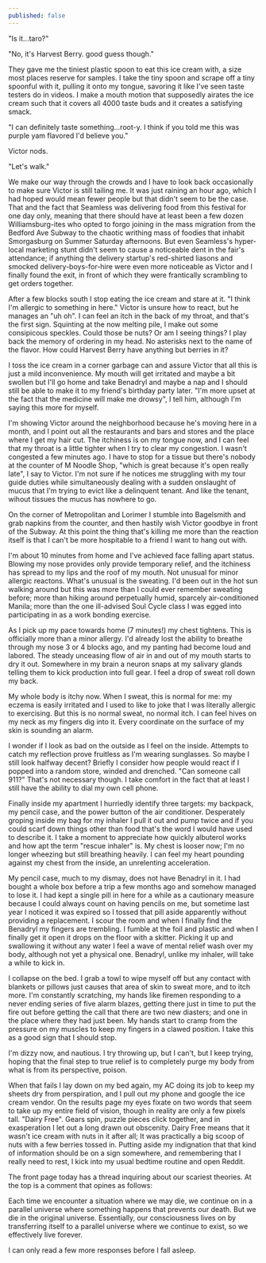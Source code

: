 ```yaml
---
published: false
---
```


"Is it...taro?"

"No, it's Harvest Berry. good guess though."

They gave me the tiniest plastic spoon to eat this ice cream with, a size most places reserve for samples. I take the tiny spoon and scrape off a tiny spoonful with it, pulling it onto my tongue, savoring it like I've seen taste testers do in videos. I make a mouth motion that supposedly airates the ice cream such that it covers all 4000 taste buds and it creates a satisfying smack.

"I can definitely taste something...root-y. I think if you told me this was purple yam flavored I'd believe you."

Victor nods.

"Let's walk."

We make our way through the crowds and I have to look back occasionally to make sure Victor is still tailing me. It was just raining an hour ago, which I had hoped would mean fewer people but that didn't seem to be the case. That and the fact that Seamless was delivering food from this festival for one day only, meaning that there should have at least been a few dozen Williamsburg-ites who opted to forgo joining in the mass migration from the Bedford Ave Subway to the chaotic writhing mass of foodies that inhabit Smorgasburg on Summer Saturday afternoons. But even Seamless's hyper-local marketing stunt didn't seem to cause a noticeable dent in the fair's attendance; if anything the delivery startup's red-shirted liasons and smocked delivery-boys-for-hire were even more noticeable as Victor and I finally found the exit, in front of which they were frantically scrambling to get orders together.

After a few blocks south I stop eating the ice cream and stare at it. "I think I'm allergic to something in here." Victor is unsure how to react, but he manages an "uh oh". I can feel an itch in the back of my throat, and that's the first sign. Squinting at the now melting pile, I make out some consipicous speckles. Could those be nuts? Or am I seeing things? I play back the memory of ordering in my head. No asterisks next to the name of the flavor. How could Harvest Berry have anything but berries in it?

I toss the ice cream in a corner garbage can and assure Victor that all this is just a mild inconvenience. My mouth will get irritated and maybe a bit swollen but I'll go home and take Benadryl and maybe a nap and I should still be able to make it to my friend's birthday party later. "I'm more upset at the fact that the medicine will make me drowsy", I tell him, although I'm saying this more for myself.

I'm showing Victor around the neighborhood because he's moving here in a month, and I point out all the restaurants and bars and stores and the place where I get my hair cut. The itchiness is on my tongue now, and I can feel that my throat is a little tighter when I try to clear my congestion. I wasn't congested a few minutes ago. I have to stop for a tissue but there's nobody at the counter of M Noodle Shop, "which is great because it's open really late", I say to Victor. I'm not sure if he notices me struggling with my tour guide duties while simultaneously dealing with a sudden onslaught of mucus that I'm trying to evict like a delinquent tenant. And like the tenant, wihout tissues the mucus has nowhere to go.

On the corner of Metropolitan and Lorimer I stumble into Bagelsmith and grab napkins from the counter, and then hastily wish Victor goodbye in front of the Subway. At this point the thing that's killing me more than the reaction itself is that I can't be more hospitable to a friend I want to hang out with. 

I'm about 10 minutes from home and I've achieved face falling apart status. Blowing my nose provides only provide temporary relief, and the itchiness has spread to my lips and the roof of my mouth. Not unusual for minor allergic reactons. What's unusual is the sweating. I'd been out in the hot sun walking around but this was more than I could ever remember sweating before; more than hiking around perpetually humid, sparcely air-conditioned Manila; more than the one ill-advised Soul Cycle class I was egged into participating in as a work bonding exercise.

As I pick up my pace towards home (7 minutes!) my chest tightens. This is officially more than a minor allergy. I'd already lost the ability to breathe through my nose 3 or 4 blocks ago, and my panting had become loud and labored. The steady unceasing flow of air in and out of my mouth starts to dry it out. Somewhere in my brain a neuron snaps at my salivary glands telling them to kick production into full gear. I feel a drop of sweat roll down my back.

My whole body is itchy now. When I sweat, this is normal for me: my eczema is easily irritated and I used to like to joke that I was literally allergic to exercising. But this is no normal sweat, no normal itch. I can feel hives on my neck as my fingers dig into it. Every coordinate on the surface of my skin is sounding an alarm.

I wonder if I look as bad on the outside as I feel on the inside. Attempts to catch my reflection prove fruitless as I'm wearing sunglasses. So maybe I still look halfway decent? Briefly I consider how people would react if I popped into a random store, winded and drenched. "Can someone call 911?" That's not necessary though. I take comfort in the fact that at least I still have the ability to dial my own cell phone.

Finally inside my apartment I hurriedly identify three targets: my backpack, my pencil case, and the power button of the air conditioner. Desperately groping inside my bag for my inhaler I pull it out and pump twice and if you could scarf down things other than food that's the word I would have used to describe it. I take a moment to appreciate how quickly albuterol works and how apt the term "rescue inhaler" is. My chest is looser now; I'm no longer wheezing but still breathing heavily. I can feel my heart pounding against my chest from the inside, an unrelenting acceleration.

My pencil case, much to my dismay, does not have Benadryl in it. I had bought a whole box before a trip a few months ago and somehow managed to lose it. I had kept a single pill in here for a while as a cautionary measure because I could always count on having pencils on me, but sometime last year I noticed it was expired so I tossed that pill aside apparently without providing a replacement. I scour the room and when I finally find the Benadryl my fingers are trembling. I fumble at the foil and plastic and when I finally get it open it drops on the floor with a skitter. Picking it up and swallowing it without any water I feel a wave of mental relief wash over my body, although not yet a physical one. Benadryl, unlike my inhaler, will take a while to kick in.

I collapse on the bed. I grab a towl to wipe myself off but any contact with blankets or pillows just causes that area of skin to sweat more, and to itch more. I'm constantly scratching, my hands like firemen responding to a never ending series of five alarm blazes, getting there just in time to put the fire out before getting the call that there are two new diasters; and one in the place where they had just been. My hands start to cramp from the pressure on my muscles to keep my fingers in a clawed position. I take this as a good sign that I should stop.

I'm dizzy now, and nautious. I try throwing up, but I can't, but I keep trying, hoping that the final step to true relief is to completely purge my body from what is from its perspective, poison.

When that fails I lay down on my bed again, my AC doing its job to keep my sheets dry from perspiration, and I pull out my phone and google the ice cream vendor. On the results page my eyes fixate on two words that seem to take up my entire field of vision, though in reality are only a few pixels tall. "Dairy Free". Gears spin,  puzzle pieces click together, and in exasperation I let out a long drawn out obscenity. Dairy Free means that it wasn't ice cream with nuts in it after all; It was practically a big scoop of nuts with a few berries tossed in. Putting aside my indignation that that kind of information should be on a sign somewhere, and remembering that I really need to rest, I kick into my usual bedtime routine and open Reddit.

The front page today has a thread inquiring about our scariest theories. At the top is a comment that opines as follows: 

Each time we encounter a situation where we may die, we continue on in a parallel universe where something happens that prevents our death. But we die in the original universe. Essentially, our consciousness lives on by transferring itself to a parallel universe where we continue to exist, so we effectively live forever.

I can only read a few more responses before I fall asleep.